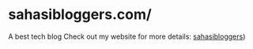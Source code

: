 # sahasibloggers.com/
A best tech blog
Check out my website for more details: [sahasibloggers](https://sahasibloggers.com/))
